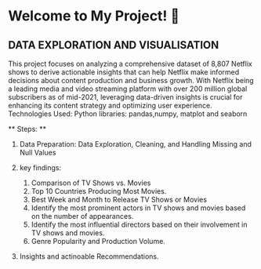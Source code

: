 # Welcome to My Project! 🚀
                                                                                             
                                                                                            
                                          
## DATA EXPLORATION AND VISUALISATION
              
                                                               
This project focuses on analyzing a comprehensive dataset of 8,807 Netflix shows to derive actionable insights that can help Netflix make informed decisions about content production and business growth. With Netflix being a leading media and video streaming platform with over 200 million global subscribers as of mid-2021, leveraging data-driven insights is crucial for enhancing its content strategy and optimizing user experience.
Technologies Used: Python libraries: pandas,numpy, matplot and seaborn

** Steps: **
1. Data Preparation:
Data Exploration, Cleaning, and Handling Missing and Null Values

2. key findings:
   1.  Comparison of TV Shows vs. Movies
   2.  Top 10 Countries Producing Most Movies.
   3.  Best Week and Month to Release TV Shows or Movies
   4.  Identify the most prominent actors in TV shows and movies based on the number of appearances.
   5.  Identify the most influential directors based on their involvement in TV shows and movies.
   6.  Genre Popularity and Production Volume.
      
3. Insights and actinoable Recommendations.
   
